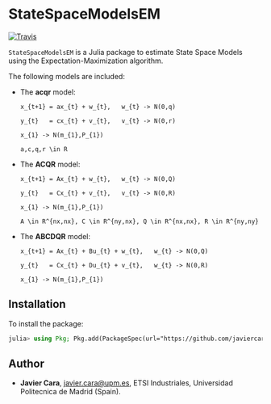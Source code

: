 # StateSpaceModelsEM

[![Travis](https://travis-ci.org/javiercara/StateSpaceModelsEM.jl.svg?branch=master)](https://travis-ci.org/javiercara/StateSpaceModelsEM.jl.svg?branch=master)

`StateSpaceModelsEM` is a Julia package to estimate State Space Models using the Expectation-Maximization algorithm.

The following models are included:

- The **acqr** model:

      x_{t+1} = ax_{t} + w_{t},   w_{t} -> N(0,q)

      y_{t}   = cx_{t} + v_{t},   v_{t} -> N(0,r)

      x_{1} -> N(m_{1},P_{1})
      
      a,c,q,r \in R

- The **ACQR** model:

      x_{t+1} = Ax_{t} + w_{t},   w_{t} -> N(0,Q)

      y_{t}   = Cx_{t} + v_{t},   v_{t} -> N(0,R)

      x_{1} -> N(m_{1},P_{1})

      A \in R^{nx,nx}, C \in R^{ny,nx}, Q \in R^{nx,nx}, R \in R^{ny,ny}

- The **ABCDQR** model:

      x_{t+1} = Ax_{t} + Bu_{t} + w_{t},   w_{t} -> N(0,Q)

      y_{t}   = Cx_{t} + Du_{t} + v_{t},   w_{t} -> N(0,R)

      x_{1} -> N(m_{1},P_{1})

## Installation

To install the package:

```julia
julia> using Pkg; Pkg.add(PackageSpec(url="https://github.com/javiercara/StateSpaceModelsEM.jl", rev="master"))
```

## Author

* **Javier Cara**, javier.cara@upm.es, ETSI Industriales, Universidad Politecnica de Madrid (Spain).
